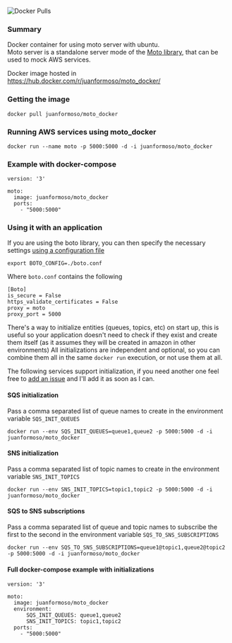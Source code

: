 ![Docker Pulls](https://img.shields.io/docker/pulls/juanformoso/moto_docker.svg)

### Summary

Docker container for using moto server with ubuntu.  
Moto server is a standalone server mode of the [Moto library](https://github.com/spulec/moto), that can be used to mock AWS services.

Docker image hosted in https://hub.docker.com/r/juanformoso/moto_docker/

### Getting the image

    docker pull juanformoso/moto_docker

### Running AWS services using moto_docker

    docker run --name moto -p 5000:5000 -d -i juanformoso/moto_docker

### Example with docker-compose

    version: '3'

    moto:
      image: juanformoso/moto_docker
      ports:
        - "5000:5000"

### Using it with an application

If you are using the boto library, you can then specify the necessary settings [using a configuration file](http://boto.cloudhackers.com/en/latest/boto_config_tut.html#boto)

    export BOTO_CONFIG=./boto.conf

Where `boto.conf` contains the following

    [Boto]
    is_secure = False
    https_validate_certificates = False
    proxy = moto
    proxy_port = 5000

There's a way to initialize entities (queues, topics, etc) on start up, this is useful so your application doesn't need to check if they exist and create them itself (as it assumes they will be created in amazon in other environments)
All initializations are independent and optional, so you can combine them all in the same `docker run` execution, or not use them at all.

The following services support initialization, if you need another one feel free to [add an issue](https://github.com/juanformoso/moto_docker/issues) and I'll add it as soon as I can.

#### SQS initialization

Pass a comma separated list of queue names to create in the environment variable `SQS_INIT_QUEUES`

    docker run --env SQS_INIT_QUEUES=queue1,queue2 -p 5000:5000 -d -i juanformoso/moto_docker

#### SNS initialization

Pass a comma separated list of topic names to create in the environment variable `SNS_INIT_TOPICS`

    docker run --env SNS_INIT_TOPICS=topic1,topic2 -p 5000:5000 -d -i juanformoso/moto_docker


#### SQS to SNS subscriptions

Pass a comma separated list of queue and topic names to subscribe the first to the second in the environment variable `SQS_TO_SNS_SUBSCRIPTIONS`

    docker run --env SQS_TO_SNS_SUBSCRIPTIONS=queue1@topic1,queue2@topic2 -p 5000:5000 -d -i juanformoso/moto_docker


#### Full docker-compose example with initializations

    version: '3'

    moto:
      image: juanformoso/moto_docker
      environment:
          SQS_INIT_QUEUES: queue1,queue2
          SNS_INIT_TOPICS: topic1,topic2
      ports:
        - "5000:5000"
